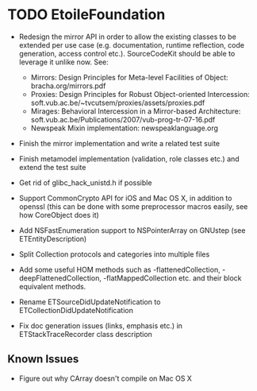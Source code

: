 TODO EtoileFoundation
=====================

- Redesign the mirror API in order to allow the existing classes to be extended per use case (e.g. documentation, runtime reflection, code generation, access control etc.). SourceCodeKit should be able to leverage it unlike now. See:
  + Mirrors: Design Principles for Meta-level Facilities of Object: bracha.org/mirrors.pdf 
  + Proxies: Design Principles for Robust Object-oriented Intercession: soft.vub.ac.be/~tvcutsem/proxies/assets/proxies.pdf
  + Mirages: Behavioral Intercession in a Mirror-based Architecture: soft.vub.ac.be/Publications/2007/vub-prog-tr-07-16.pdf 
  + Newspeak Mixin implementation: newspeaklanguage.org
- Finish the mirror implementation and write a related test suite

- Finish metamodel implementation (validation, role classes etc.) and extend the test suite

- Get rid of glibc_hack_unistd.h if possible

- Support CommonCrypto API for iOS and Mac OS X, in addition to openssl (this can be done with some preprocessor macros easily, see how CoreObject does it)

- Add NSFastEnumeration support to NSPointerArray on GNUstep (see ETEntityDescription)

- Split Collection protocols and categories into multiple files

- Add some useful HOM methods such as -flattenedCollection, -deepFlattenedCollection, -flatMappedCollection etc. and their block equivalent methods.

- Rename ETSourceDidUpdateNotification to ETCollectionDidUpdateNotification

- Fix doc generation issues (links, emphasis etc.) in ETStackTraceRecorder class description


Known Issues
------------

- Figure out why CArray doesn't compile on Mac OS X
